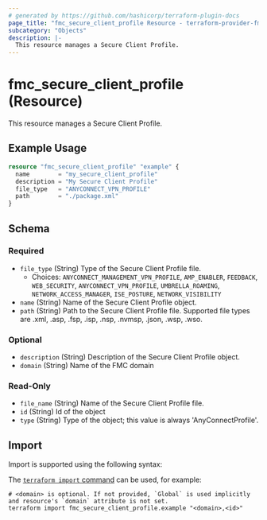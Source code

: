 ```yaml
---
# generated by https://github.com/hashicorp/terraform-plugin-docs
page_title: "fmc_secure_client_profile Resource - terraform-provider-fmc"
subcategory: "Objects"
description: |-
  This resource manages a Secure Client Profile.
---
```


# fmc_secure_client_profile (Resource)

This resource manages a Secure Client Profile.

## Example Usage

```terraform
resource "fmc_secure_client_profile" "example" {
  name        = "my_secure_client_profile"
  description = "My Secure Client Profile"
  file_type   = "ANYCONNECT_VPN_PROFILE"
  path        = "./package.xml"
}
```

<!-- schema generated by tfplugindocs -->
## Schema

### Required

- `file_type` (String) Type of the Secure Client Profile file.
  - Choices: `ANYCONNECT_MANAGEMENT_VPN_PROFILE`, `AMP_ENABLER`, `FEEDBACK`, `WEB_SECURITY`, `ANYCONNECT_VPN_PROFILE`, `UMBRELLA_ROAMING`, `NETWORK_ACCESS_MANAGER`, `ISE_POSTURE`, `NETWORK_VISIBILITY`
- `name` (String) Name of the Secure Client Profile object.
- `path` (String) Path to the Secure Client Profile file. Supported file types are .xml, .asp, .fsp, .isp, .nsp, .nvmsp, .json, .wsp, .wso.

### Optional

- `description` (String) Description of the Secure Client Profile object.
- `domain` (String) Name of the FMC domain

### Read-Only

- `file_name` (String) Name of the Secure Client Profile file.
- `id` (String) Id of the object
- `type` (String) Type of the object; this value is always 'AnyConnectProfile'.

## Import

Import is supported using the following syntax:

The [`terraform import` command](https://developer.hashicorp.com/terraform/cli/commands/import) can be used, for example:

```shell
# <domain> is optional. If not provided, `Global` is used implicitly and resource's `domain` attribute is not set.
terraform import fmc_secure_client_profile.example "<domain>,<id>"
```
